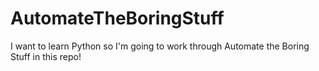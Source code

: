 # AutomateTheBoringStuff
I want to learn Python so I'm going to work through Automate the Boring Stuff in this repo!
